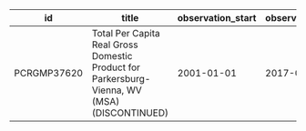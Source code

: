 | id          | title                                                                                        | observation_start   | observation_end   |
|-------------|----------------------------------------------------------------------------------------------|---------------------|-------------------|
| PCRGMP37620 | Total Per Capita Real Gross Domestic Product for Parkersburg-Vienna, WV (MSA) (DISCONTINUED) | 2001-01-01          | 2017-01-01        |